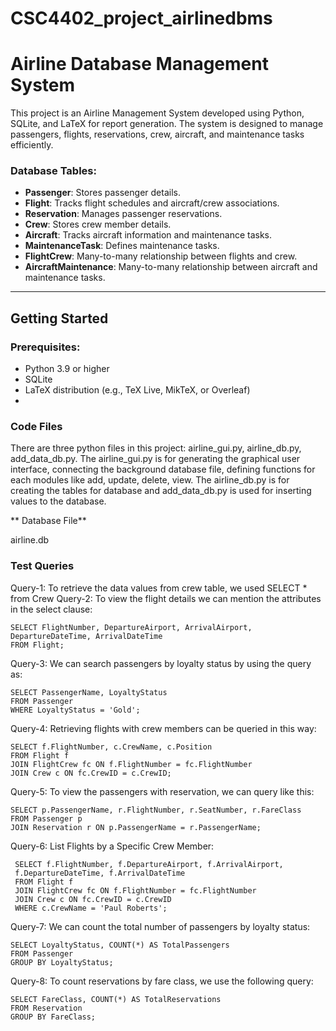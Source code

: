 # CSC4402_project_airlinedbms

# Airline Database Management System

This project is an Airline Management System developed using Python, SQLite, and LaTeX for report generation. The system is designed to manage passengers, flights, reservations, crew, aircraft, and maintenance tasks efficiently.

### Database Tables:
- **Passenger**: Stores passenger details.
- **Flight**: Tracks flight schedules and aircraft/crew associations.
- **Reservation**: Manages passenger reservations.
- **Crew**: Stores crew member details.
- **Aircraft**: Tracks aircraft information and maintenance tasks.
- **MaintenanceTask**: Defines maintenance tasks.
- **FlightCrew**: Many-to-many relationship between flights and crew.
- **AircraftMaintenance**: Many-to-many relationship between aircraft and maintenance tasks.

---

## Getting Started

### Prerequisites:
- Python 3.9 or higher
- SQLite
- LaTeX distribution (e.g., TeX Live, MikTeX, or Overleaf)
- 

### Code Files

There are three python files in this project: airline_gui.py, airline_db.py, add_data_db.py. The airline_gui.py is for generating the graphical user interface, connecting the background database file, defining functions for each modules like add, update, delete, view. The airline_db.py is for creating the tables for database and add_data_db.py is used for inserting values to the database.

** Database File**

airline.db

### Test Queries

Query-1: To retrieve the data values from crew table, we used 
    SELECT * from Crew
Query-2: To view the flight details we can mention the attributes in the select clause:
 
    SELECT FlightNumber, DepartureAirport, ArrivalAirport, 
    DepartureDateTime, ArrivalDateTime
    FROM Flight;
    
Query-3: We can search passengers by loyalty status by using the query as: 

    SELECT PassengerName, LoyaltyStatus 
    FROM Passenger 
    WHERE LoyaltyStatus = 'Gold';
    
Query-4: Retrieving flights with crew members can be queried in this way:
    
    SELECT f.FlightNumber, c.CrewName, c.Position
    FROM Flight f
    JOIN FlightCrew fc ON f.FlightNumber = fc.FlightNumber
    JOIN Crew c ON fc.CrewID = c.CrewID;
    
Query-5: To view the passengers with reservation, we can query like this:
   
    SELECT p.PassengerName, r.FlightNumber, r.SeatNumber, r.FareClass
    FROM Passenger p
    JOIN Reservation r ON p.PassengerName = r.PassengerName;
    
Query-6:  List Flights by a Specific Crew Member:

     SELECT f.FlightNumber, f.DepartureAirport, f.ArrivalAirport,
     f.DepartureDateTime, f.ArrivalDateTime
     FROM Flight f
     JOIN FlightCrew fc ON f.FlightNumber = fc.FlightNumber
     JOIN Crew c ON fc.CrewID = c.CrewID
     WHERE c.CrewName = 'Paul Roberts';
    
Query-7:  We can count the total number of passengers by loyalty status:

    SELECT LoyaltyStatus, COUNT(*) AS TotalPassengers
    FROM Passenger
    GROUP BY LoyaltyStatus;
   
Query-8:  To count reservations by fare class, we use the following query:

    SELECT FareClass, COUNT(*) AS TotalReservations
    FROM Reservation
    GROUP BY FareClass;
   
